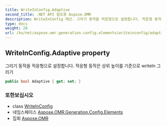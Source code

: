 ```yaml
---
title: WriteInConfig.Adaptive
second_title: .NET API 참조용 Aspose.OMR
description: WriteInConfig 재산. 그리기 동작을 적응형으로 설정합니다. 적응형 동작은 상위 높이를 기준으로 writeIn 그리기
type: docs
weight: 20
url: /ko/net/aspose.omr.generation.config.elements/writeinconfig/adaptive/
---
```

## WriteInConfig.Adaptive property

그리기 동작을 적응형으로 설정합니다. 적응형 동작은 상위 높이를 기준으로 writeIn 그리기

```csharp
public bool Adaptive { get; set; }
```

### 또한보십시오

* class [WriteInConfig](../)
* 네임스페이스 [Aspose.OMR.Generation.Config.Elements](../../writeinconfig/)
* 집회 [Aspose.OMR](../../../)


